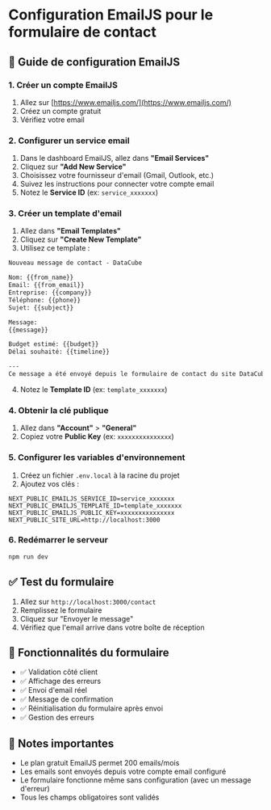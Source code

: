 # Configuration EmailJS pour le formulaire de contact

## 📧 Guide de configuration EmailJS

### 1. Créer un compte EmailJS

1. Allez sur [https://www.emailjs.com/](https://www.emailjs.com/)
2. Créez un compte gratuit
3. Vérifiez votre email

### 2. Configurer un service email

1. Dans le dashboard EmailJS, allez dans **"Email Services"**
2. Cliquez sur **"Add New Service"**
3. Choisissez votre fournisseur d'email (Gmail, Outlook, etc.)
4. Suivez les instructions pour connecter votre compte email
5. Notez le **Service ID** (ex: `service_xxxxxxx`)

### 3. Créer un template d'email

1. Allez dans **"Email Templates"**
2. Cliquez sur **"Create New Template"**
3. Utilisez ce template :

```html
Nouveau message de contact - DataCube

Nom: {{from_name}}
Email: {{from_email}}
Entreprise: {{company}}
Téléphone: {{phone}}
Sujet: {{subject}}

Message:
{{message}}

Budget estimé: {{budget}}
Délai souhaité: {{timeline}}

---
Ce message a été envoyé depuis le formulaire de contact du site DataCube.
```

4. Notez le **Template ID** (ex: `template_xxxxxxx`)

### 4. Obtenir la clé publique

1. Allez dans **"Account"** > **"General"**
2. Copiez votre **Public Key** (ex: `xxxxxxxxxxxxxxx`)

### 5. Configurer les variables d'environnement

1. Créez un fichier `.env.local` à la racine du projet
2. Ajoutez vos clés :

```env
NEXT_PUBLIC_EMAILJS_SERVICE_ID=service_xxxxxxx
NEXT_PUBLIC_EMAILJS_TEMPLATE_ID=template_xxxxxxx
NEXT_PUBLIC_EMAILJS_PUBLIC_KEY=xxxxxxxxxxxxxxx
NEXT_PUBLIC_SITE_URL=http://localhost:3000
```

### 6. Redémarrer le serveur

```bash
npm run dev
```

## ✅ Test du formulaire

1. Allez sur `http://localhost:3000/contact`
2. Remplissez le formulaire
3. Cliquez sur "Envoyer le message"
4. Vérifiez que l'email arrive dans votre boîte de réception

## 🔧 Fonctionnalités du formulaire

- ✅ Validation côté client
- ✅ Affichage des erreurs
- ✅ Envoi d'email réel
- ✅ Message de confirmation
- ✅ Réinitialisation du formulaire après envoi
- ✅ Gestion des erreurs

## 📝 Notes importantes

- Le plan gratuit EmailJS permet 200 emails/mois
- Les emails sont envoyés depuis votre compte email configuré
- Le formulaire fonctionne même sans configuration (avec un message d'erreur)
- Tous les champs obligatoires sont validés